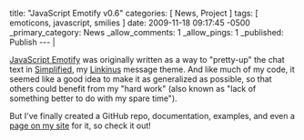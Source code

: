 title: "JavaScript Emotify v0.6"
categories: [ News, Project ]
tags: [ emoticons, javascript, smilies ]
date: 2009-11-18 09:17:45 -0500
_primary_category: News
_allow_comments: 1
_allow_pings: 1
_published: Publish
--- |

[JavaScript Emotify][emotify] was originally written as a way to "pretty-up" the chat text in [Simplified](http://benalman.com/projects/simplified-style/), my [Linkinus](http://www.conceitedsoftware.com/products/linkinus) message theme. And like much of my code, it seemed like a good idea to make it as generalized as possible, so that others could benefit from my "hard work" (also known as "lack of something better to do with my spare time").

But I've finally created a GitHub repo, documentation, examples, and even a [page on my site][emotify] for it, so check it out!

 [emotify]: http://benalman.com/projects/javascript-emotify/
